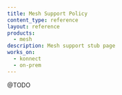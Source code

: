 ```yaml
---
title: Mesh Support Policy
content_type: reference
layout: reference
products:
  - mesh
description: Mesh support stub page
works_on:
  - konnect
  - on-prem
---
```


@TODO